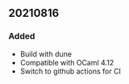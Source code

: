 ## 20210816

### Added

- Build with dune
- Compatible with OCaml 4.12
- Switch to github actions for CI
